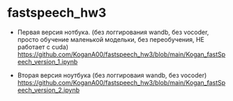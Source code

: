 # fastspeech_hw3

* Первая версия нотбука. (без логгирования wandb, без vocoder, просто обучение маленькой модельки, без переобучения, НЕ работает с cuda)
https://github.com/KoganA00/fastspeech_hw3/blob/main/Kogan_fastSpeech_version_1.ipynb 

* Вторая версия ноутбука (без логгироваия wandb, без vocoder)
https://github.com/KoganA00/fastspeech_hw3/blob/main/Kogan_fastSpeech_version_2.ipynb
